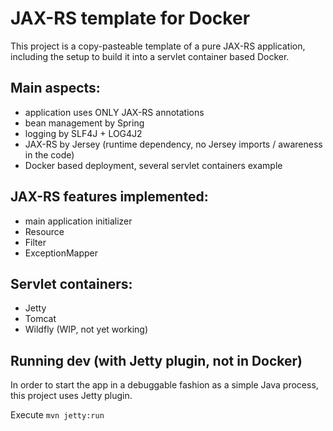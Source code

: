 # JAX-RS template for Docker

This project is a copy-pasteable template of a pure JAX-RS application, including the setup to build it into a servlet container based Docker.

## Main aspects:
- application uses ONLY JAX-RS annotations
- bean management by Spring
- logging by SLF4J + LOG4J2
- JAX-RS by Jersey (runtime dependency, no Jersey imports / awareness in the code)
- Docker based deployment, several servlet containers example

## JAX-RS features implemented:
- main application initializer
- Resource
- Filter
- ExceptionMapper

## Servlet containers:
- Jetty
- Tomcat
- Wildfly (WIP, not yet working)

## Running dev (with Jetty plugin, not in Docker)
In order to start the app in a debuggable fashion as a simple Java process,
this project uses Jetty plugin.

Execute `mvn jetty:run`
